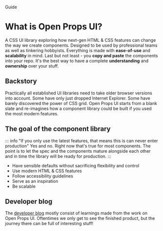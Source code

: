 <hgroup>
<p>Guide</p>
<h1>What is Open Props UI?</h1>
</hgroup>

A CSS UI library exploring how next-gen HTML & CSS features can change the way we create components. Designed to be used by professional teams as well as tinkering hobbyists. Everything is made with **ease-of-use** and **scalability** in mind. Last but not least - you **copy and paste** the components into your repo. It's the best way to have a complete **understanding** and **ownership** over your stuff.

## Backstory

Practically all established UI libraries need to take older browser versions into account. Some have only just dropped Internet Explorer. Some have barely discovered the power of CSS grid. Open Props UI starts from a blank slate and re-imagines how a component library could be built if you used the most modern features.

## The goal of the component library

::: info "If you only use the latest features, that means this is can never enter production"
Yes and no. Right now that's true for most components. The point is to let the spec and the components mature alongside each other and in time the library will be ready for production.
:::

- Have sensible defaults without sacrificing flexibility and control
- Use modern HTML & CSS features
- Follow accessibility guidelines
- Serve as an inspiration
- Be scalable

## Developer blog

The [developer blog](/blog/) mostly consist of learnings made from the work on Open Props UI. Oftentimes we only get to see the finished product, but the journey there can be full of interesting stuff!
